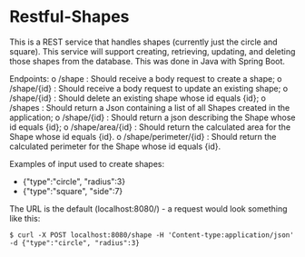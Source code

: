 # Restful-Shapes
 
This is a REST service that handles shapes (currently just the circle and square). This service will support creating, retrieving, updating, and deleting those shapes from the database. This was done in Java with Spring Boot.

Endpoints:
o /shape : Should receive a body request to create a shape;
o /shape/{id} : Should receive a body request to update an existing shape;
o /shape/{id} : Should delete an existing shape whose id equals {id};
o /shapes : Should return a Json containing a list of all Shapes created in the application;
o /shape/{id} : Should return a json describing the Shape whose id equals {id};
o /shape/area/{id} : Should return the calculated area for the Shape whose id equals {id}. 
o /shape/perimeter/{id} : Should return the calculated perimeter for the Shape whose id equals {id}. 

Examples of input used to create shapes:
* {"type":"circle", "radius":3}
* {"type":"square", "side":7}

The URL is the default (localhost:8080/) - a request would look something like this:
```
$ curl -X POST localhost:8080/shape -H 'Content-type:application/json' -d {"type":"circle", "radius":3}
```

